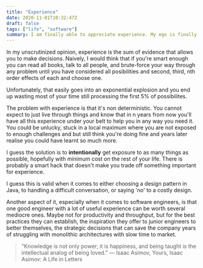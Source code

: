 ```yaml
---
title: "Experience"
date: 2020-11-01T10:32:47Z
draft: false
tags: ["life", "software"]
summary: I am finally able to appreciate experience. My ego is finally giving it to the people who earned it.
---
```


In my unscrutinized opinion, experience is the sum of evidence that allows you to make decisions. Naively, I would think that if you're smart enough you can read all books, talk to all people, and brute-force your way through any problem until you have considered all posibilities and second, third, nth order effects of each and choose one.

Unfortunately, that easily goes into an exponential explosion and you end up wasting most of your time still processing the first 5% of possibilites.

The problem with experience is that it's non deterministic. You cannot expect to just live through things and know that in n years from now you'll have all this experience under your belt to help you in any way you need it. You could be unlucky, stuck in a local maximum where you are not exposed to enough challenges and but still think you're doing fine and years later realise you could have learnt so much more.

I guess the solution is to **intentionally** get exposure to as many things as possible, hopefully with minimum cost on the rest of your life. There is probably a smart hack that doesn't make you trade off something important for experience.

I guess this is valid when it comes to either choosing a design pattern in Java, to handling a difficult conversation, or saying 'no' to a costly design.

Another aspect of it, especially when it comes to software engineers, is that one good engineer with a lot of useful experience can be worth several mediocre ones. Maybe not for productivity and throughput, but for the best practices they can establish, the inspiration they offer to junior engineers to better themselves, the strategic decisions that can save the company years of struggling with monolithic architectures with slow time to market.

> "Knowledge is not only power; it is happiness, and being taught is the intellectual analog of being loved."
> — Isaac Asimov, Yours, Isaac Asimov: A Life in Letters
